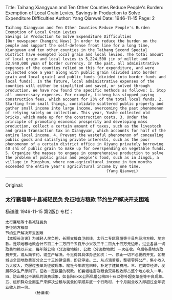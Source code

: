 Title: Taihang Xiangyuan and Ten Other Counties Reduce People's Burden: Exemption of Local Grain Levies, Savings in Production to Solve Expenditure Difficulties
Author: Yang Qianwei
Date: 1946-11-15
Page: 2

    Taihang Xiangyuan and Ten Other Counties Reduce People's Burden
    Exemption of Local Grain Levies
    Savings in Production to Solve Expenditure Difficulties
    [Our newspaper Changzhi News] In order to reduce the burden on the people and support the self-defense front line for a long time, Xiangyuan and ten other counties in the Taihang Second Special District have exempted local grain and local levies. The total amount of local grain and local levies is 5,224,500 jin of millet and 32,940,000 yuan of border currency. In the past, all administrative expenses of the counties relied on this for expenditure, and were collected once a year along with public grain (divided into border grain and local grain) and public funds (divided into border funds and local funds). In the future, local administrative expenses of the counties will either be simplified and saved, or solved through production. We have now found the specific methods as follows: 1. Stop all unnecessary expenses. For example, Licheng has stopped paying construction fees, which account for 23% of the total local funds. 2. Starting from small things, consolidate scattered public property and gather small income into large income, overcoming the past phenomenon of relying solely on collection. This year, Yushe collected old bricks, which made up for the construction costs. 3. Under the principle of promoting economic prosperity and developing mass production, collect a certain amount of taxes, such as the livestock and grain transaction tax in Xiangyuan, which accounts for half of the entire local income. 4. Prevent the wasteful phenomenon of concealing public goods and satisfying private interests, such as the poor phenomenon of a certain district office in Xiyang privately borrowing 40 shi of public grain to make up for overspending on vegetable funds. 5. Organize the masses to engage in comprehensive production to solve the problem of public grain and people's food, such as in Jingdi, a village in Pingshun, where non-agricultural income in ten months exceeded the entire year's agricultural income by one time.
                                                (Yang Qianwei)



<hr /> 

Original: 


### 太行襄垣等十县减轻民负  免征地方粮款  节约生产解决开支困难
杨谦维
1946-11-15
第2版()
专栏：

    太行襄垣等十县减轻民负
    免征地方粮款
    节约生产解决开支困难
    【本报长治讯】为减轻人民负担，长期支援自卫前线，太行二专区襄垣等十县免征地方粮、地方款。是项地粮地款合计五百二十二万四千五百斤小米及三千二百九十四万元边币。过去各县一切政费均赖以开支，每年随公粮（分边粮地粮）、公款（分边款地款）一次征收。今后各县地方政费开支，或从简节约，或生产解决。今觅得其具体办法如次：一、停止一切不必要的开支。如黎城占全部地款费百分之二十三的建设费，即已停支。二、从点滴着眼，整顿零碎公产，集小收入为大收入，克服过去单凭征收现象。榆社今年收拾旧砖，补足了建筑费用。三、在繁荣经济，发展群众生产原则下，征收一定数量的税款，如襄垣牲畜及粮食交易税收即占整个地方收入一半。四、防止瞒公不满私的浪费现象，如昔阳××区公所私借公粮四十石以弥补超支菜金等不良现象。五、组织群众全面生产来解决公粮与民食如平顺井底一个行政村，十个月副业收入即超过全年农业收入的一倍。
                （杨谦维）
